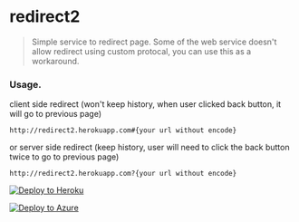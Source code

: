 # redirect2
> Simple service to redirect page.
> Some of the web service doesn't allow redirect using custom protocal, you can use this as a workaround.


### Usage.

client side redirect (won't keep history, when user clicked back button, it will go to previous page)

```
http://redirect2.herokuapp.com#{your url without encode}
```

or server side redirect (keep history, user will need to click the back button twice to go to previous page)

```
http://redirect2.herokuapp.com?{your url without encode}
```



[![Deploy to Heroku](https://www.herokucdn.com/deploy/button.svg)](https://heroku.com/deploy?template=https://github.com/ste80/redirect2/tree/master)

[![Deploy to Azure](http://azuredeploy.net/deploybutton.png)](https://azuredeploy.net/)
